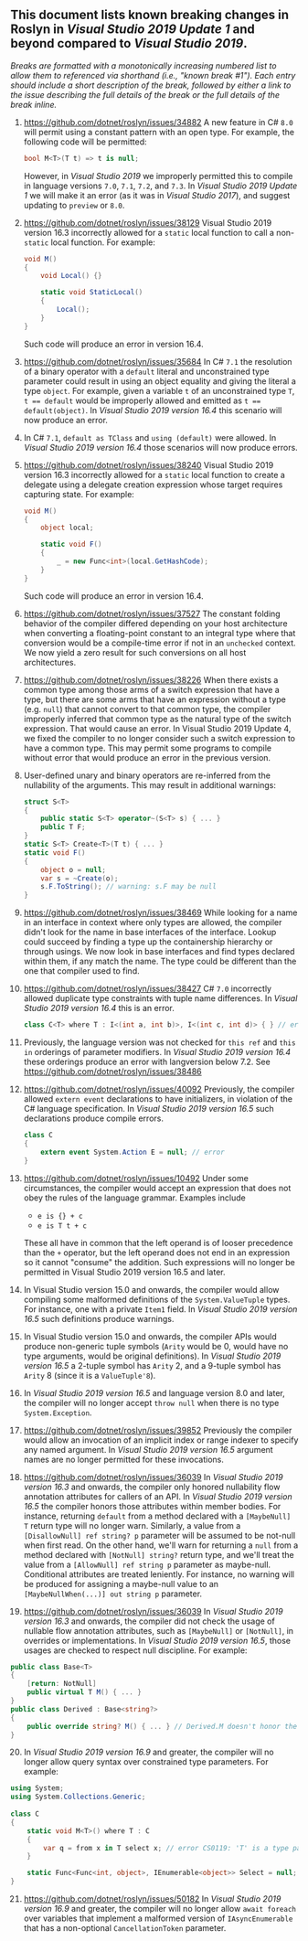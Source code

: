 ## This document lists known breaking changes in Roslyn in *Visual Studio 2019 Update 1* and beyond compared to *Visual Studio 2019*.

*Breaks are formatted with a monotonically increasing numbered list to allow them to referenced via shorthand (i.e., "known break #1").
Each entry should include a short description of the break, followed by either a link to the issue describing the full details of the break or the full details of the break inline.*

1. https://github.com/dotnet/roslyn/issues/34882 A new feature in C# `8.0` will permit using a constant pattern with an open type.  For example, the following code will be permitted:
    ``` c#
    bool M<T>(T t) => t is null;
    ```
    However, in *Visual Studio 2019* we improperly permitted this to compile in language versions `7.0`, `7.1`, `7.2`, and `7.3`.  In *Visual Studio 2019 Update 1* we will make it an error (as it was in *Visual Studio 2017*), and suggest updating to `preview` or `8.0`.

2. https://github.com/dotnet/roslyn/issues/38129 Visual Studio 2019 version 16.3 incorrectly allowed for a `static` local function to call a non-`static` local function. For example:

    ```c#
    void M()
    {
        void Local() {}

        static void StaticLocal()
        {
            Local();
        }
    }
    ```

    Such code will produce an error in version 16.4.

3. https://github.com/dotnet/roslyn/issues/35684 In C# `7.1` the resolution of a binary operator with a `default` literal and unconstrained type parameter could result in using an object equality and giving the literal a type `object`.
    For example, given a variable `t` of an unconstrained type `T`, `t == default` would be improperly allowed and emitted as `t == default(object)`.
    In *Visual Studio 2019 version 16.4* this scenario will now produce an error.

4. In C# `7.1`, `default as TClass` and `using (default)` were allowed. In *Visual Studio 2019 version 16.4* those scenarios will now produce errors.

5. https://github.com/dotnet/roslyn/issues/38240 Visual Studio 2019 version 16.3 incorrectly allowed for a `static` local function to create a delegate using a delegate creation expression whose target requires capturing state. For example:

    ```c#
    void M()
    {
        object local;

        static void F()
        {
            _ = new Func<int>(local.GetHashCode);
        }
    }
    ```

    Such code will produce an error in version 16.4.

6. https://github.com/dotnet/roslyn/issues/37527 The constant folding behavior of the compiler differed depending on your host architecture when converting a floating-point constant to an integral type where that conversion would be a compile-time error if not in an `unchecked` context.  We now yield a zero result for such conversions on all host architectures.

7. https://github.com/dotnet/roslyn/issues/38226 When there exists a common type among those arms of a switch expression that have a type, but there are some arms that have an expression without a type (e.g. `null`) that cannot convert to that common type, the compiler improperly inferred that common type as the natural type of the switch expression. That would cause an error.  In Visual Studio 2019 Update 4, we fixed the compiler to no longer consider such a switch expression to have a common type.  This may permit some programs to compile without error that would produce an error in the previous version.

8. User-defined unary and binary operators are re-inferred from the nullability of the arguments. This may result in additional warnings:
    ```C#
    struct S<T>
    {
        public static S<T> operator~(S<T> s) { ... }
        public T F;
    }
    static S<T> Create<T>(T t) { ... }
    static void F()
    {
        object o = null;
        var s = ~Create(o);
        s.F.ToString(); // warning: s.F may be null
    }
    ```

9. https://github.com/dotnet/roslyn/issues/38469 While looking for a name in an interface in context where only types are allowed,
the compiler didn't look for the name in base interfaces of the interface. Lookup could succeed by finding a type up the containership
hierarchy or through usings. We now look in base interfaces and find types declared within them, if any match the name. The type
could be different than the one that compiler used to find.

10. https://github.com/dotnet/roslyn/issues/38427 C# `7.0` incorrectly allowed duplicate type constraints with tuple name differences. In *Visual Studio 2019 version 16.4* this is an error.
    ```C#
    class C<T> where T : I<(int a, int b)>, I<(int c, int d)> { } // error
    ```

11. Previously, the language version was not checked for `this ref` and `this in` orderings of parameter modifiers. In *Visual Studio 2019 version 16.4* these orderings produce an error with langversion below 7.2. See https://github.com/dotnet/roslyn/issues/38486

12. https://github.com/dotnet/roslyn/issues/40092 Previously, the compiler allowed `extern event` declarations to have initializers, in violation of the C# language specification. In *Visual Studio 2019 version 16.5* such declarations produce compile errors.
    ```C#
    class C
    {
        extern event System.Action E = null; // error
    }
    ```

13. https://github.com/dotnet/roslyn/issues/10492 Under some circumstances, the compiler would accept an expression that does not obey the rules of the language grammar.  Examples include
    - `e is {} + c`
    - `e is T t + c`

    These all have in common that the left operand is of looser precedence than the `+` operator, but the left operand does not end in an expression so it cannot "consume" the addition.  Such expressions will no longer be permitted in Visual Studio 2019 version 16.5 and later.

14. In Visual Studio version 15.0 and onwards, the compiler would allow compiling some malformed definitions of the `System.ValueTuple` types. For instance, one with a private `Item1` field. In *Visual Studio 2019 version 16.5* such definitions produce warnings.

15. In Visual Studio version 15.0 and onwards, the compiler APIs would produce non-generic tuple symbols (`Arity` would be 0, would have no type arguments, would be original definitions). In *Visual Studio 2019 version 16.5* a 2-tuple symbol has `Arity` 2, and a 9-tuple symbol has `Arity` 8 (since it is a `ValueTuple'8`).


16. In *Visual Studio 2019 version 16.5* and language version 8.0 and later, the compiler will no longer accept `throw null` when there is no type `System.Exception`.

17. https://github.com/dotnet/roslyn/issues/39852 Previously the compiler would allow an invocation of an implicit index or range indexer to specify any named argument. In *Visual Studio 2019 version 16.5* argument names are no longer permitted for these invocations.

18. https://github.com/dotnet/roslyn/issues/36039 In *Visual Studio 2019 version 16.3* and onwards, the compiler only honored nullability flow annotation attributes for callers of an API. In *Visual Studio 2019 version 16.5* the compiler honors those attributes within member bodies.
For instance, returning `default` from a method declared with a `[MaybeNull] T` return type will no longer warn.
Similarly, a value from a `[DisallowNull] ref string? p` parameter will be assumed to be not-null when first read.
On the other hand, we'll warn for returning a `null` from a method declared with `[NotNull] string?` return type, and we'll treat the value from a `[AllowNull] ref string p` parameter as maybe-null.
Conditional attributes are treated leniently. For instance, no warning will be produced for assigning a maybe-null value to an `[MaybeNullWhen(...)] out string p` parameter.

19. https://github.com/dotnet/roslyn/issues/36039 In *Visual Studio 2019 version 16.3* and onwards, the compiler did not check the usage of nullable flow annotation attributes, such as `[MaybeNull]` or `[NotNull]`, in overrides or implementations. In *Visual Studio 2019 version 16.5*, those usages are checked to respect null discipline. For example:
``` csharp
public class Base<T>
{
    [return: NotNull]
    public virtual T M() { ... }
}
public class Derived : Base<string?>
{
    public override string? M() { ... } // Derived.M doesn't honor the nullability declaration made by Base.M with its [NotNull] attribute
}
```

20. In *Visual Studio 2019 version 16.9* and greater, the compiler will no longer allow query syntax over constrained type parameters. For example:

```csharp
using System;
using System.Collections.Generic;
 
class C
{
    static void M<T>() where T : C
    {
        var q = from x in T select x; // error CS0119: 'T' is a type parameter, which is not valid in the given context
    }

    static Func<Func<int, object>, IEnumerable<object>> Select = null;
}
```

21. https://github.com/dotnet/roslyn/issues/50182 In *Visual Studio 2019 version 16.9* and greater, the compiler will no longer allow `await foreach` over variables that implement a malformed version of `IAsyncEnumerable` that has a non-optional `CancellationToken` parameter.
